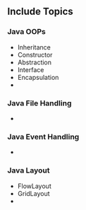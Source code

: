 ## Include Topics
### Java OOPs
- Inheritance
- Constructor
- Abstraction
- Interface
- Encapsulation
-
### Java File Handling
-

### Java Event Handling
-

### Java Layout
- FlowLayout
- GridLayout
- 
